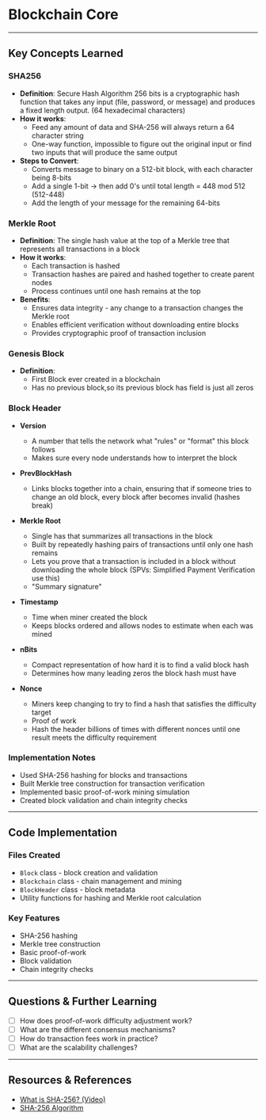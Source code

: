 # Blockchain Core


---

## Key Concepts Learned

### SHA256
- **Definition**: Secure Hash Algorithm 256 bits is a cryptographic hash function that takes any input (file, password, or message) and produces a fixed length output. (64 hexadecimal characters)
- **How it works**: 
  - Feed any amount of data and SHA-256 will always return a 64 character string
  - One-way function, impossible to figure out the original input or find two inputs that will produce the same output
- **Steps to Convert**:
  - Converts message to binary on a 512-bit block, with each character being 8-bits
  - Add a single 1-bit -> then add 0's until total length = 448 mod 512 (512-448)
  - Add the length of your message for the remaining 64-bits

### Merkle Root
- **Definition**: The single hash value at the top of a Merkle tree that represents all transactions in a block
- **How it works**: 
  - Each transaction is hashed
  - Transaction hashes are paired and hashed together to create parent nodes
  - Process continues until one hash remains at the top
- **Benefits**:
  - Ensures data integrity - any change to a transaction changes the Merkle root
  - Enables efficient verification without downloading entire blocks
  - Provides cryptographic proof of transaction inclusion
  
### Genesis Block
- **Definition**: 
  - First Block ever created in a blockchain
  - Has no previous block,so its previous block has field is just all zeros
  
### Block Header
- **Version**
  - A number that tells the network what "rules" or "format" this block follows
  - Makes sure every node understands how to interpret the block
  
- **PrevBlockHash**
  - Links blocks together into a chain, ensuring that if someone tries to change an old block, every block after becomes invalid (hashes break)
  
- **Merkle Root**
  - Single has that summarizes all transactions in the block
  - Built by repeatedly hashing pairs of transactions until only one hash remains
  - Lets you prove that a transaction is included in a block without downloading the whole block (SPVs: Simplified Payment Verification use this)
  - "Summary signature"
  
- **Timestamp**
  - Time when miner created the block 
  - Keeps blocks ordered and allows nodes to estimate when each was mined
  
- **nBits**
  - Compact representation of how hard it is to find a valid block hash
  - Determines how many leading zeros the block hash must have
  
- **Nonce**
  - Miners keep changing to try to find a hash that satisfies the difficulty target
  - Proof of work 
  - Hash the header billions of times with different nonces until one result meets the difficulty requirement

### Implementation Notes
- Used SHA-256 hashing for blocks and transactions
- Built Merkle tree construction for transaction verification
- Implemented basic proof-of-work mining simulation
- Created block validation and chain integrity checks

---

## Code Implementation

### Files Created
- `Block` class - block creation and validation
- `Blockchain` class - chain management and mining
- `BlockHeader` class - block metadata
- Utility functions for hashing and Merkle root calculation

### Key Features
- SHA-256 hashing
- Merkle tree construction
- Basic proof-of-work
- Block validation
- Chain integrity checks

---

## Questions & Further Learning
- [ ] How does proof-of-work difficulty adjustment work?
- [ ] What are the different consensus mechanisms?
- [ ] How do transaction fees work in practice?
- [ ] What are the scalability challenges?

---

## Resources & References
- [What is SHA-256? (Video)](https://youtu.be/PbFVTb7Pndc)
- [SHA-256 Algorithm](https://www.simplilearn.com/tutorials/cyber-security-tutorial/sha-256-algorithm)

